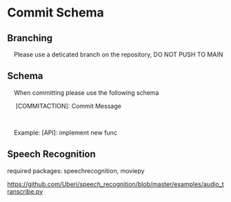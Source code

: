 # Commit Schema

## Branching

    Please use a deticated branch on the repository, DO NOT PUSH TO MAIN



## Schema

    When committing please use the following schema

     [COMMITACTION]: Commit Message

   

    Example: [API]: implement new func

## Speech Recognition

required packages: speechrecognition, moviepy


https://github.com/Uberi/speech_recognition/blob/master/examples/audio_transcribe.py


